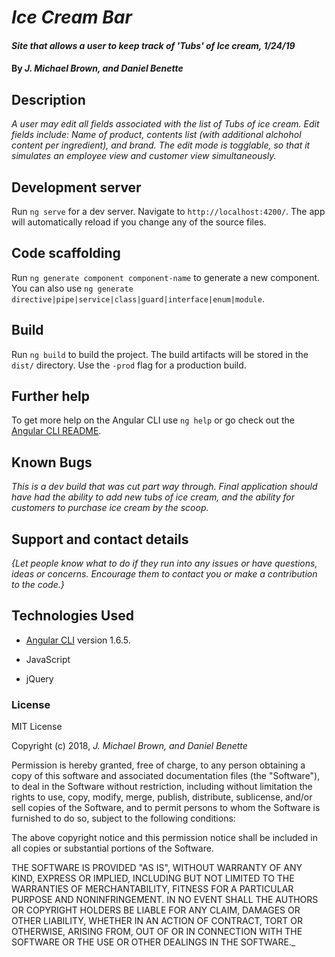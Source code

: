 # _Ice Cream Bar_

#### _Site that allows a user to keep track of 'Tubs' of Ice cream, 1/24/19_

#### By _**J. Michael Brown, and Daniel Benette**_

## Description

_A user may edit all fields associated with the list of Tubs of ice cream. Edit fields include: Name of product, contents list (with additional alchohol content per ingredient), and brand. The edit mode is togglable, so that it simulates an employee view and customer view simultaneously._

## Development server

Run `ng serve` for a dev server. Navigate to `http://localhost:4200/`. The app will automatically reload if you change any of the source files.

## Code scaffolding

Run `ng generate component component-name` to generate a new component. You can also use `ng generate directive|pipe|service|class|guard|interface|enum|module`.

## Build

Run `ng build` to build the project. The build artifacts will be stored in the `dist/` directory. Use the `-prod` flag for a production build.

## Further help

To get more help on the Angular CLI use `ng help` or go check out the [Angular CLI README](https://github.com/angular/angular-cli/blob/master/README.md).

## Known Bugs

_This is a dev build that was cut part way through. Final application should have had the ability to add new tubs of ice cream, and the ability for customers to purchase ice cream by the scoop._

## Support and contact details

_{Let people know what to do if they run into any issues or have questions, ideas or concerns.  Encourage them to contact you or make a contribution to the code.}_

## Technologies Used

* [Angular CLI](https://github.com/angular/angular-cli) version 1.6.5.

* JavaScript

* jQuery

### License

MIT License

Copyright (c) 2018, _J. Michael Brown, and Daniel Benette_  

Permission is hereby granted, free of charge, to any person obtaining a copy
of this software and associated documentation files (the "Software"), to deal
in the Software without restriction, including without limitation the rights
to use, copy, modify, merge, publish, distribute, sublicense, and/or sell
copies of the Software, and to permit persons to whom the Software is
furnished to do so, subject to the following conditions:  

The above copyright notice and this permission notice shall be included in all
copies or substantial portions of the Software.

THE SOFTWARE IS PROVIDED "AS IS", WITHOUT WARRANTY OF ANY KIND, EXPRESS OR
IMPLIED, INCLUDING BUT NOT LIMITED TO THE WARRANTIES OF MERCHANTABILITY,
FITNESS FOR A PARTICULAR PURPOSE AND NONINFRINGEMENT. IN NO EVENT SHALL THE
AUTHORS OR COPYRIGHT HOLDERS BE LIABLE FOR ANY CLAIM, DAMAGES OR OTHER
LIABILITY, WHETHER IN AN ACTION OF CONTRACT, TORT OR OTHERWISE, ARISING FROM,
OUT OF OR IN CONNECTION WITH THE SOFTWARE OR THE USE OR OTHER DEALINGS IN THE
SOFTWARE._

